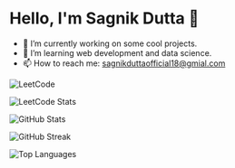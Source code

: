 # Hello, I'm Sagnik Dutta 👋

- 🔭 I’m currently working on some cool projects.
- 🌱 I’m learning web development and data science.
- 📫 How to reach me: sagnikduttaofficial18@gmial.com

![LeetCode](https://img.shields.io/badge/LeetCode-Progress-orange)

  
![LeetCode Stats](https://leetcard.jacoblin.cool/Sagnik_Dutta_10)


![GitHub Stats](https://github-readme-stats.vercel.app/api?username=DSagnik24&show_icons=true&theme=dark)

![GitHub Streak](https://streak-stats.demolab.com?user=DSagnik24&theme=dark)

![Top Languages](https://github-readme-stats.vercel.app/api/top-langs/?username=DSagnik24&layout=compact&theme=dark)
